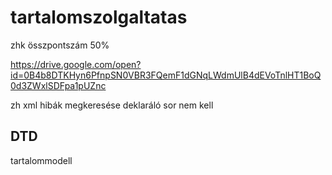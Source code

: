 # tartalomszolgaltatas

zhk összpontszám 50%

 
https://drive.google.com/open?id=0B4b8DTKHyn6PfnpSN0VBR3FQemF1dGNqLWdmUlB4dEVoTnlHT1BoQ0d3ZWxlSDFpa1pUZnc

zh xml hibák megkeresése
deklaráló sor nem kell


## DTD

tartalommodell
